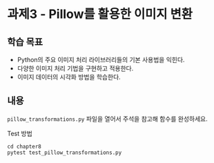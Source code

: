 # 과제3 - Pillow를 활용한 이미지 변환

## 학습 목표

- Python의 주요 이미지 처리 라이브러리들의 기본 사용법을 익힌다.
- 다양한 이미지 처리 기법을 구현하고 적용한다.
- 이미지 데이터의 시각화 방법을 학습한다.

## 내용

`pillow_transformations.py` 파일을 열어서 주석을 참고해 함수를 완성하세요.

Test 방법

```shell
cd chapter8
pytest test_pillow_transformations.py
```
